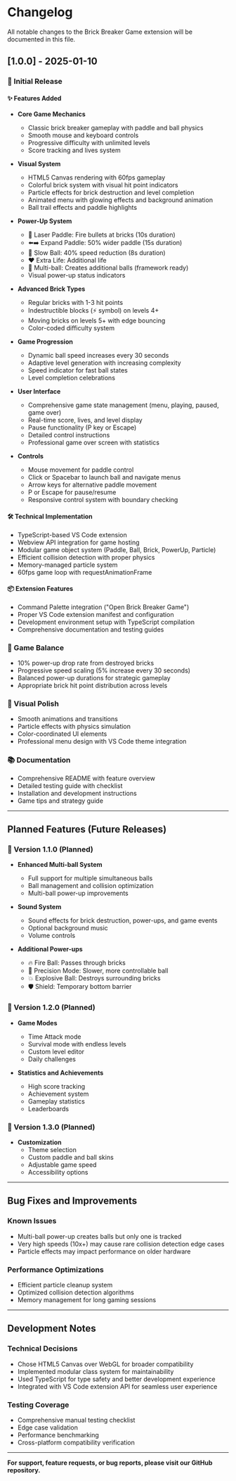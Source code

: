 # Changelog

All notable changes to the Brick Breaker Game extension will be documented in this file.

## [1.0.0] - 2025-01-10

### 🎉 Initial Release

#### ✨ Features Added
- **Core Game Mechanics**
  - Classic brick breaker gameplay with paddle and ball physics
  - Smooth mouse and keyboard controls
  - Progressive difficulty with unlimited levels
  - Score tracking and lives system

- **Visual System**
  - HTML5 Canvas rendering with 60fps gameplay
  - Colorful brick system with visual hit point indicators
  - Particle effects for brick destruction and level completion
  - Animated menu with glowing effects and background animation
  - Ball trail effects and paddle highlights

- **Power-Up System**
  - 🔫 Laser Paddle: Fire bullets at bricks (10s duration)
  - ⬅️➡️ Expand Paddle: 50% wider paddle (15s duration)
  - 🐌 Slow Ball: 40% speed reduction (8s duration)
  - ❤️ Extra Life: Additional life
  - 🏐 Multi-ball: Creates additional balls (framework ready)
  - Visual power-up status indicators

- **Advanced Brick Types**
  - Regular bricks with 1-3 hit points
  - Indestructible blocks (⚡ symbol) on levels 4+
  - Moving bricks on levels 5+ with edge bouncing
  - Color-coded difficulty system

- **Game Progression**
  - Dynamic ball speed increases every 30 seconds
  - Adaptive level generation with increasing complexity
  - Speed indicator for fast ball states
  - Level completion celebrations

- **User Interface**
  - Comprehensive game state management (menu, playing, paused, game over)
  - Real-time score, lives, and level display
  - Pause functionality (P key or Escape)
  - Detailed control instructions
  - Professional game over screen with statistics

- **Controls**
  - Mouse movement for paddle control
  - Click or Spacebar to launch ball and navigate menus
  - Arrow keys for alternative paddle movement
  - P or Escape for pause/resume
  - Responsive control system with boundary checking

#### 🛠️ Technical Implementation
- TypeScript-based VS Code extension
- Webview API integration for game hosting
- Modular game object system (Paddle, Ball, Brick, PowerUp, Particle)
- Efficient collision detection with proper physics
- Memory-managed particle system
- 60fps game loop with requestAnimationFrame

#### 📦 Extension Features
- Command Palette integration ("Open Brick Breaker Game")
- Proper VS Code extension manifest and configuration
- Development environment setup with TypeScript compilation
- Comprehensive documentation and testing guides

### 🎯 Game Balance
- 10% power-up drop rate from destroyed bricks
- Progressive speed scaling (5% increase every 30 seconds)
- Balanced power-up durations for strategic gameplay
- Appropriate brick hit point distribution across levels

### 🎨 Visual Polish
- Smooth animations and transitions
- Particle effects with physics simulation
- Color-coordinated UI elements
- Professional menu design with VS Code theme integration

### 📚 Documentation
- Comprehensive README with feature overview
- Detailed testing guide with checklist
- Installation and development instructions
- Game tips and strategy guide

---

## Planned Features (Future Releases)

### 🔮 Version 1.1.0 (Planned)
- **Enhanced Multi-ball System**
  - Full support for multiple simultaneous balls
  - Ball management and collision optimization
  - Multi-ball power-up improvements

- **Sound System**
  - Sound effects for brick destruction, power-ups, and game events
  - Optional background music
  - Volume controls

- **Additional Power-ups**
  - 🔥 Fire Ball: Passes through bricks
  - 🎯 Precision Mode: Slower, more controllable ball
  - 💥 Explosive Ball: Destroys surrounding bricks
  - 🛡️ Shield: Temporary bottom barrier

### 🔮 Version 1.2.0 (Planned)
- **Game Modes**
  - Time Attack mode
  - Survival mode with endless levels
  - Custom level editor
  - Daily challenges

- **Statistics and Achievements**
  - High score tracking
  - Achievement system
  - Gameplay statistics
  - Leaderboards

### 🔮 Version 1.3.0 (Planned)
- **Customization**
  - Theme selection
  - Custom paddle and ball skins
  - Adjustable game speed
  - Accessibility options

---

## Bug Fixes and Improvements

### Known Issues
- Multi-ball power-up creates balls but only one is tracked
- Very high speeds (10x+) may cause rare collision detection edge cases
- Particle effects may impact performance on older hardware

### Performance Optimizations
- Efficient particle cleanup system
- Optimized collision detection algorithms
- Memory management for long gaming sessions

---

## Development Notes

### Technical Decisions
- Chose HTML5 Canvas over WebGL for broader compatibility
- Implemented modular class system for maintainability
- Used TypeScript for type safety and better development experience
- Integrated with VS Code extension API for seamless user experience

### Testing Coverage
- Comprehensive manual testing checklist
- Edge case validation
- Performance benchmarking
- Cross-platform compatibility verification

---

**For support, feature requests, or bug reports, please visit our GitHub repository.**
